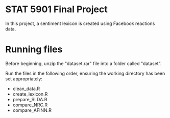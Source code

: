 # STAT 5901 Final Project

In this project, a sentiment lexicon is created using Facebook reactions data. 

# Running files

Before beginning, unzip the "dataset.rar" file into a folder called "dataset".

Run the files in the following order, ensuring the working directory has been set appropriately: 

- clean_data.R
- create_lexicon.R
- prepare_SLDA.R
- compare_NRC.R
- compare_AFINN.R
